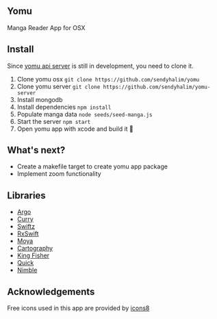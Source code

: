 ## Yomu
Manga Reader App for OSX

## Install
Since [yomu api server](https://github.com/sendyhalim/yomu-server) is still in development,
you need to clone it.

1. Clone yomu osx `git clone https://github.com/sendyhalim/yomu`
2. Clone yomu server `git clone https://github.com/sendyhalim/yomu-server`
3. Install mongodb
4. Install dependencies `npm install`
5. Populate manga data `node seeds/seed-manga.js`
6. Start the server `npm start`
7. Open yomu app with xcode and build it :tada:

## What's next?
- Create a makefile target to create yomu app package
- Implement zoom functionality


## Libraries
- [Argo](https://github.com/thoughtbot/Argo)
- [Curry](https://github.com/thoughtbot/Curry)
- [Swiftz](https://github.com/typelift/Swiftz)
- [RxSwift](https://github.com/ReactiveX/RxSwift)
- [Moya](https://github.com/Moya/Moya)
- [Cartography](https://github.com/robb/Cartography)
- [King Fisher](https://github.com/onevcat/Kingfisher)
- [Quick](https://github.com/Quick/Quick)
- [Nimble](https://github.com/Quick/Nimble)

## Acknowledgements
Free icons used in this app are provided by [icons8](https://icons8.com)
